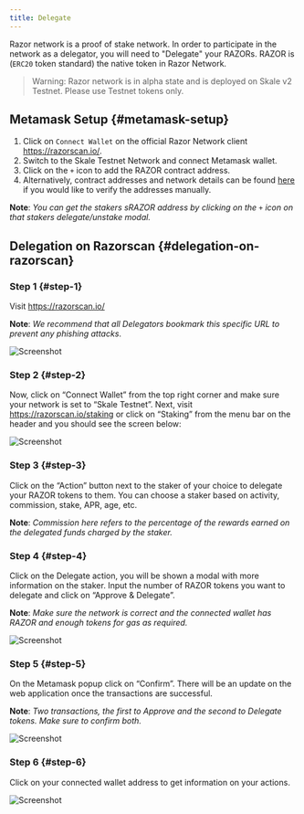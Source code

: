 ```yaml
---
title: Delegate
---
```


Razor network is a proof of stake network. In order to participate in the network as a delegator, you will need to "Delegate" your RAZORs. RAZOR is (`ERC20` token standard) the native token in Razor Network.

> Warning: Razor network is in alpha state and is deployed on Skale v2 Testnet. Please use Testnet tokens only.

## Metamask Setup {#metamask-setup}

1. Click on `Connect Wallet` on the official Razor Network client <https://razorscan.io/>.
2. Switch to the Skale Testnet Network and connect Metamask wallet.
3. Click on the `+` icon to add the RAZOR contract address.
4. Alternatively, contract addresses and network details can be found [here](/docs/incentivized-testnet/deployment-details) if you would like to verify the addresses manually.

**Note**: _You can get the stakers sRAZOR address by clicking on the `+` icon on that stakers delegate/unstake modal._

## Delegation on Razorscan {#delegation-on-razorscan}

### Step 1 {#step-1}

Visit <https://razorscan.io/>

**Note**: _We recommend that all Delegators bookmark this specific URL to prevent any phishing attacks_.

![Screenshot](/img/delegate/Delegation_step1.png)

### Step 2 {#step-2}

Now, click on “Connect Wallet” from the top right corner and make sure your network is set to “Skale Testnet”. Next, visit https://razorscan.io/staking or click on “Staking” from the menu bar on the header and you should see the screen below:

![Screenshot](/img/delegate/delegation_step2.png)

### Step 3 {#step-3}

Click on the “Action” button next to the staker of your choice to delegate your RAZOR tokens to them. You can choose a staker based on activity, commission, stake, APR, age, etc.

**Note**: _Commission here refers to the percentage of the rewards earned on the delegated funds charged by the staker._

### Step 4 {#step-4}

Click on the Delegate action, you will be shown a modal with more information on the staker. Input the number of RAZOR tokens you want to delegate and click on “Approve & Delegate”.

**Note**: _Make sure the network is correct and the connected wallet has RAZOR and enough tokens for gas as required._

![Screenshot](/img/4.png)

### Step 5 {#step-5}

On the Metamask popup click on “Confirm”. There will be an update on the web application once the transactions are successful.

**Note**: _Two transactions, the first to Approve and the second to Delegate tokens. Make sure to confirm both._

![Screenshot](/img/delegate/metamask-delegate.png)

### Step 6 {#step-6}

Click on your connected wallet address to get information on your actions.

![Screenshot](/img//delegate/delegation_step6.png)
